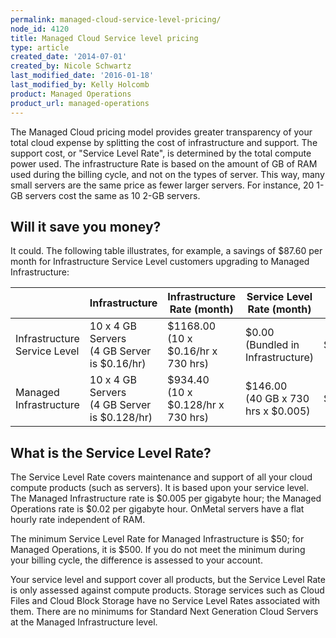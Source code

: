 ```yaml
---
permalink: managed-cloud-service-level-pricing/
node_id: 4120
title: Managed Cloud Service level pricing
type: article
created_date: '2014-07-01'
created_by: Nicole Schwartz
last_modified_date: '2016-01-18'
last_modified_by: Kelly Holcomb
product: Managed Operations
product_url: managed-operations
---
```


The Managed Cloud pricing model provides greater transparency of your total cloud expense by splitting the cost of infrastructure and support. The support cost, or "Service Level Rate", is determined by the total compute power used. The infrastructure Rate is based on the amount of GB of RAM used during the billing cycle, and not on the types of server. This way, many small servers are the same price as fewer larger servers. For instance, 20 1-GB servers cost the same as 10 2-GB servers.

## Will it save you money?

It could. The following table illustrates, for example, a savings of $87.60 per month for Infrastructure Service Level customers upgrading to Managed Infrastructure:

| | Infrastructure | Infrastructure Rate (month) | Service Level Rate (month) | Total |
| --- | --- | --- | --- | --- |
| Infrastructure Service Level | 10 x 4 GB Servers <br> (4 GB Server is $0.16/hr) | $1168.00  <br> (10 x $0.16/hr x 730 hrs) |  $0.00  <br> (Bundled in Infrastructure) | $1,168.00
| Managed Infrastructure | 10 x 4 GB Servers  <br> (4 GB Server is $0.128/hr) | $934.40  <br> (10 x $0.128/hr x 730 hrs) | $146.00 <br> (40 GB x 730 hrs x $0.005) |  $1,080.40

## What is the Service Level Rate?

The Service Level Rate covers maintenance and support of all your cloud compute products (such as servers). It is based upon your service level. The Managed Infrastructure rate is $0.005 per gigabyte hour; the Managed Operations rate is $0.02 per gigabyte hour. OnMetal servers have a flat hourly rate independent of RAM.

The minimum Service Level Rate for Managed Infrastructure is $50; for Managed Operations, it is $500. If you do not meet the minimum during your billing cycle, the difference is assessed to your account.

Your service level and support cover all products, but the Service Level Rate is only assessed against compute products. Storage services such as Cloud Files and Cloud Block Storage have no Service Level Rates associated with them. There are no minimums for Standard Next Generation Cloud Servers at the Managed Infrastructure level.
